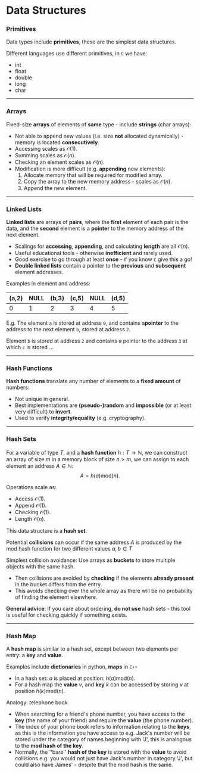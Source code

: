 # Data Structures

### Primitives
Data types include **primitives**, these are the simplest data structures.

Different languages use different primitives, in `C` we have:
- int
- float
- double
- long
- char
---
### Arrays

Fixed-size **arrays** of elements of **same** type - include **strings** (char arrays):
- Not able to append new values (i.e. size **not** allocated dynamically) - memory is located **consecutively**.
- Accessing scales as $\mathcal{O}(1)$.
- Summing scales as $\mathcal{O}(n)$.
- Checking an element scales as $\mathcal{O}(n)$.
- Modification is more difficult (e.g. **appending** new elements):
	1. Allocate memory that will be required for modified array.
	2. Copy the array to the new memory address - scales as $\mathcal{O}(n)$.
	3. Append the new element.
---
### Linked Lists

**Linked lists** are arrays of **pairs**, where the **first** element of each pair is the data, and the **second** element is a **pointer** to the memory address of the next element.
- Scalings for **accessing**, **appending**, and calculating **length** are all $\mathcal{O}(n)$.
- Useful educational tools - otherwise **inefficient** and rarely used.
- Good exercise to go through at least **once** - if you know `C` give this a go!
- **Double linked lists** contain a pointer to the **previous** and **subsequent** element addresses.

Examples in element and address:

| (a,2) | NULL | (b,3) | (c,5) | NULL | (d,5) |
|--|--|--|--|--|--|
| 0 | 1 | 2 | 3 | 4 | 5 |

E.g. The element `a` is stored at address `0`, and contains a**pointer** to the address to the next element `b`, stored at address `2`.

Element `b` is stored at address `2` and contains a pointer to the address `3` at which `c` is stored ...

---
### Hash Functions

**Hash functions** translate any number of elements to a **fixed amount** of numbers:
- Not unique in general.
- Best implementations are **(pseudo-)random** and **impossible** (or at least very difficult) to **invert**.
- Used to verify **integrity/equality** (e.g. cryptography).
---
### Hash Sets
For a variable of type $T$, and a **hash function** $h:T\rightarrow\mathbb{N}$, we can construct an array of size $m$ in a memory block of size $n>m$, we can assign to each element an address $A\in \mathbb{N}$:
$$A = h(a)\mathrm{mod}(n).$$

Operations scale as:
- Access $\mathcal{O}(1)$.
- Append $\mathcal{O}(1)$.
- Checking $\mathcal{O}(1)$.
- Length $\mathcal{O}(n)$.

This data structure is a **hash set**.

Potential **collisions** can occur if the same address $A$ is produced by the mod hash function for two different values $a,b\in T$

Simplest collision avoidance: Use arrays as **buckets** to store multiple objects with the same hash.
- Then collisions are avoided by **checking** if the elements **already present** in the bucket differs from the entry.
- This avoids checking over the whole array as there will be no probability of finding the element elsewhere.

**General advice**: If you care about ordering, **do not use** hash sets - this tool is useful for checking quickly if something exists.

---
### Hash Map
A **hash map** is similar to a hash set, except between two elements per entry: a **key** and **value**.

Examples include **dictionaries** in python, **maps** in `C++`
- In a hash set: $a$ is placed at position: $h(a)\mathrm{mod}(n).$
- For a hash map  the **value** $v$, and **key** $k$ can be accessed by storing $v$ at position $h(k)\mathrm{mod}(n).$

Analogy: telephone book
- When searching for a friend's phone number, you have access to the **key** (the name of your friend) and require the **value** (the phone number).
- The index of your phone book refers to information relating to the **keys**, as this is the information you have access to e.g. Jack's number will be stored under the category of names beginning with 'J', this is analogous to the **mod hash of the key**.
- Normally, the ''bare'' **hash of the key** is stored with the **value** to avoid collisions e.g. you would not just have Jack's number in category 'J', but could also have James' - despite that the mod hash is the same.

